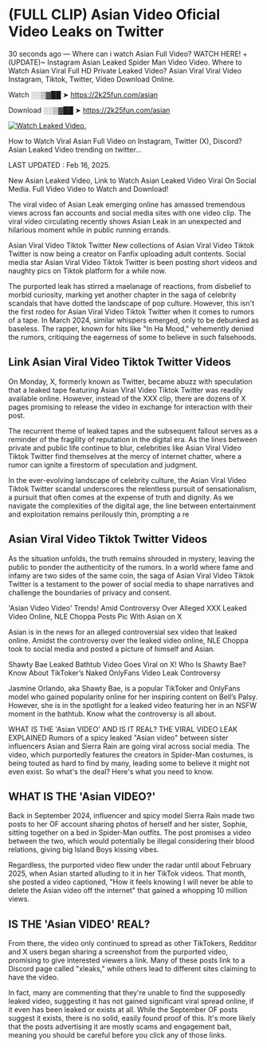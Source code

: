 # (FULL CLIP) Asian Video Oficial Video Leaks on Twitter

30 seconds ago — Where can i watch Asian Full Video? WATCH HERE! +(UPDATE)~ Instagram Asian Leaked Spider Man Video Video. Where to Watch Asian Viral Full HD Private Leaked Video? Asian Viral Viral Video Instagram, Tiktok, Twitter, Video Download Online.

Watch ░░▒▓██ ➤ https://2k25fun.com/asian

Download ░░▒▓██ ➤ https://2k25fun.com/asian

[![Watch Leaked Video.](https://miro.medium.com/v2/resize:fit:828/format:webp/1*cilzJN44JGOrTw9NJCrNHA.gif "Watch Leaked Video")](https://2k25fun.com/asian)

How to Watch Viral Asian Full Video on Instagram, Twitter (X), Discord? Asian Leaked Video trending on twitter...

LAST UPDATED : Feb 16, 2025.

New Asian Leaked Video, Link to Watch Asian Leaked Video Viral On Social Media. Full Video Video to Watch and Download!

The viral video of Asian Leak emerging online has amassed tremendous views across fan accounts and social media sites with one video clip. The viral video circulating recently shows Asian Leak in an unexpected and hilarious moment while in public running errands.

Asian Viral Video Tiktok Twitter New collections of Asian Viral Video Tiktok Twitter is now being a creator on Fanfix uploading adult contents. Social media star Asian Viral Video Tiktok Twitter is been posting short videos and naughty pics on Tiktok platform for a while now.

The purported leak has stirred a maelanage of reactions, from disbelief to morbid curiosity, marking yet another chapter in the saga of celebrity scandals that have dotted the landscape of pop culture. However, this isn't the first rodeo for Asian Viral Video Tiktok Twitter when it comes to rumors of a tape. In March 2024, similar whispers emerged, only to be debunked as baseless. The rapper, known for hits like "In Ha Mood," vehemently denied the rumors, critiquing the eagerness of some to believe in such falsehoods.

## Link Asian Viral Video Tiktok Twitter Videos

On Monday, X, formerly known as Twitter, became abuzz with speculation that a leaked tape featuring Asian Viral Video Tiktok Twitter was readily available online. However, instead of the XXX clip, there are dozens of X pages promising to release the video in exchange for interaction with their post.

The recurrent theme of leaked tapes and the subsequent fallout serves as a reminder of the fragility of reputation in the digital era. As the lines between private and public life continue to blur, celebrities like Asian Viral Video Tiktok Twitter find themselves at the mercy of internet chatter, where a rumor can ignite a firestorm of speculation and judgment.

In the ever-evolving landscape of celebrity culture, the Asian Viral Video Tiktok Twitter scandal underscores the relentless pursuit of sensationalism, a pursuit that often comes at the expense of truth and dignity. As we navigate the complexities of the digital age, the line between entertainment and exploitation remains perilously thin, prompting a re

##  Asian Viral Video Tiktok Twitter Videos

As the situation unfolds, the truth remains shrouded in mystery, leaving the public to ponder the authenticity of the rumors. In a world where fame and infamy are two sides of the same coin, the saga of Asian Viral Video Tiktok Twitter is a testament to the power of social media to shape narratives and challenge the boundaries of privacy and consent.

'Asian Video Video' Trends! Amid Controversy Over Alleged XXX Leaked Video Online, NLE Choppa Posts Pic With Asian on X

Asian is in the news for an alleged controversial sex video that leaked online. Amidst the controversy over the leaked video online, NLE Choppa took to social media and posted a picture of himself and Asian.

Shawty Bae Leaked Bathtub Video Goes Viral on X! Who Is Shawty Bae? Know About TikToker’s Naked OnlyFans Video Leak Controversy

Jasmine Orlando, aka Shawty Bae, is a popular TikToker and OnlyFans model who gained popularity online for her inspiring content on Bell’s Palsy. However, she is in the spotlight for a leaked video featuring her in an NSFW moment in the bathtub. Know what the controversy is all about.

WHAT IS THE 'Asian VIDEO' AND IS IT REAL? THE VIRAL VIDEO LEAK EXPLAINED Rumors of a spicy leaked "Asian video" between sister influencers Asian and Sierra Rain are going viral across social media. The video, which purportedly features the creators in Spider-Man costumes, is being touted as hard to find by many, leading some to believe it might not even exist. So what's the deal? Here's what you need to know.

## WHAT IS THE 'Asian VIDEO?'

Back in September 2024, influencer and spicy model Sierra Rain made two posts to her OF account sharing photos of herself and her sister, Sophie, sitting together on a bed in Spider-Man outfits. The post promises a video between the two, which would potentially be illegal considering their blood relations, giving big Island Boys kissing vibes.

Regardless, the purported video flew under the radar until about February 2025, when Asian started alluding to it in her TikTok videos. That month, she posted a video captioned, "How it feels knowing I will never be able to delete the Asian video off the internet" that gained a whopping 10 million views.

## IS THE 'Asian VIDEO' REAL?

From there, the video only continued to spread as other TikTokers, Redditor and X users began sharing a screenshot from the purported video, promising to give interested viewers a link. Many of these posts link to a Discord page called "xleaks," while others lead to different sites claiming to have the video.

In fact, many are commenting that they're unable to find the supposedly leaked video, suggesting it has not gained significant viral spread online, if it even has been leaked or exists at all. While the September OF posts suggest it exists, there is no solid, easily found proof of this. It's more likely that the posts advertising it are mostly scams and engagement bait, meaning you should be careful before you click any of those links.